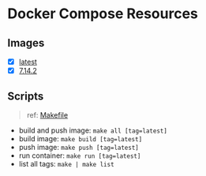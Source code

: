 # Docker Compose Resources

## Images

- [x] [latest](./latest/Dockerfile)
- [x] [7.14.2](./7.14.2/Dockerfile)

## Scripts

>ref: [Makefile](./Makefile)

- build and push image: `make all [tag=latest]`
- build image: `make build [tag=latest]`
- push image: `make push [tag=latest]`
- run container: `make run [tag=latest]`
- list all tags: `make | make list`
